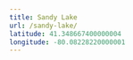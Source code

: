 ```yaml
---
title: Sandy Lake
url: /sandy-lake/
latitude: 41.348667400000004
longitude: -80.08228220000001
---
```


